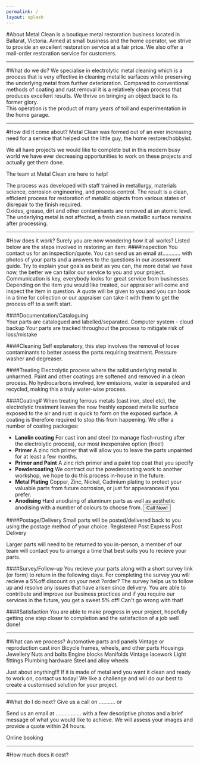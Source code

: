 ```yaml
---
permalink: /
layout: splash
---
```

#About
Metal Clean is a boutique metal restoration business located in Ballarat, Victoria. Aimed at small business and the home operator, we strive to provide an excellent restoration service at a fair price. We also offer a mail-order restoration service for customers.
- - - 
#What do we do?
 We specialise in electrolytic metal cleaning which is a process that is very effective in cleaning metallic surfaces while preserving the underlying metal from further deterioration. 
 Compared to conventional methods of coating and rust removal it is a relatively clean process that produces excellent results. We thrive on bringing an object back to its former glory.  
 This operation is the product of many years of toil and experimentation in the home garage.
- - - 
#How did it come about?
 Metal Clean was formed out of an ever increasing need for a service that helped out the little guy, the home restorer/hobbyist.

We all have projects we would like to complete but in this modern busy world we have ever decreasing opportunities to work on these projects and actually get them done.

The team at Metal Clean are here to help!

The process was developed with staff trained in metallurgy, materials science, corrosion engineering, and process control. The result is a clean, efficient process for restoration of metallic objects from various states of disrepair to the finish required.  
Oxides, grease, dirt and other contaminants are removed at an atomic level. The underlying metal is not affected, a fresh clean metallic surface remains after processing.
- - - 
#How does it work?
Surely you are now wondering how it all works? Listed below are the steps involved in restoring an item:
####Inspection
You contact us for an inspection/quote.
 You can send us an email at............ with photos of your parts and a answers to the questions in our assessment guide. Try to explain your goals as best as you can, the more detail we have now, the better we can tailor our service to you and your project. Communication is key, everybody looks for great service from businesses.
Depending on the item you would like treated, our appraiser will come and inspect the item in question. A quote will be given to you and you can book in a time for collection or our appraiser can take it with them to get the process off to a swift start.

####Documentation/Cataloguing  
Your parts are catalogued and labelled/separated.
Computer system - cloud backup
Your parts are tracked throughout the process to mitigate risk of loss/mistake

####Cleaning
Self explanatory, this step involves the removal of loose contaminants to better assess the parts requiring treatment. Pressure washer and degreaser.

####Treating
Electrolytic process where the solid underlying metal is unharmed. Paint and other coatings are softened and removed in a clean process. No hydrocarbons involved, low emissions, water is separated and recycled, making this a truly water-wise process.

####Coating#
When treating ferrous metals (cast iron, steel etc), the electrolytic treatment leaves the now freshly exposed metallic surface exposed to the air and rust is quick to form on the exposed surface. A coating is therefore required to stop this from happening.
We offer a number of coating packages:
- **Lanolin coating** 
		For cast iron and steel (to manage flash-rusting after the electrolytic process), our most inexpensive option (free!)
- **Primer**
	A zinc rich primer that will allow you to leave the parts unpainted for at least a few months.
- **Primer and Paint**
A zinc rich primer and a paint top coat that you specify
- **Powdercoating** 
We contract out the powdercoating work to another workshop, we hope to do this process in-house in the future.
- **Metal Plating** 
Copper, Zinc, Nickel, Cadmium plating to protect your valuable parts from future corrosion, or just for appearances if you prefer.
- **Anodising** 
Hard anodising of aluminum parts as well as aesthetic anodising with a number of colours to choose from.
<button class="button-save large">Call Now!</button>


####Postage/Delivery
Small parts will be posted/delivered back to you using the postage method of your choice:
Registered Post
Express Post
Delivery

Larger parts will need to be returned to you in-person, a member of our team will contact you to arrange a time that best suits you to recieve your parts.

####Survey/Follow-up
You recieve your parts along with a short survey link (or form) to return in the following days. For completing the survey you will recieve a 5%off discount on your next ?order?
The survey helps us to follow up and resolve any issues that have arisen since delivery. You are able to contribute and improve our business practices and if you require our services in the future, you get a sweet 5% off! Can't go wrong with that!

####Satisfaction
You are able to make progress in your project, hopefully getting one step closer to completion and the satisfaction of a job well done!
- - - 

#What can we process?
Automotive parts and panels
Vintage or reproduction cast iron
Bicycle frames, wheels, and other parts
Housings
Jewellery
Nuts and bolts
Engine blocks
Manifolds
Vintage lacework
Light fittings
Plumbing hardware
Steel and alloy wheels


Just about anything!!! If it is made of metal and you want it clean and ready to work on, contact us today! We like a challenge and will do our best to create a customised solution for your project.
- - - 
#What do I do next?
Give us a call on ........... or

Send us an email at ................. with a few descriptive photos and a brief message of what you would like to achieve. We will assess your images and provide a quote within 24 hours. 

Online booking
- - - 
#How much does it cost?
 
